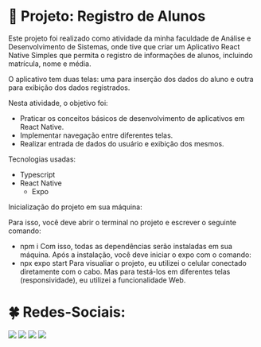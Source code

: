 # :star2: Projeto: Registro de Alunos

Este projeto foi realizado como atividade da minha faculdade de Análise e Desenvolvimento de Sistemas, onde tive que criar um Aplicativo React Native Simples que permita o registro de informações 
de alunos, incluindo matrícula, nome e média.

O aplicativo tem duas telas: uma para inserção dos dados do aluno e outra para exibição dos dados registrados.

Nesta atividade, o objetivo foi:
+ Praticar os conceitos básicos de desenvolvimento de aplicativos em React Native.
+ Implementar navegação entre diferentes telas.
+ Realizar entrada de dados do usuário e exibição dos mesmos.

Tecnologias usadas:
+ Typescript
+ React Native
  + Expo

Inicialização do projeto em sua máquina:

Para isso, você deve abrir o terminal no projeto e escrever o seguinte comando:

+ npm i
Com isso, todas as dependências serão instaladas em sua máquina. Após a instalação, você deve iniciar o expo com o comando:
+ npx expo start
Para visualiar o projeto, eu utilizei o celular conectado diretamente com o cabo. Mas para testá-los em diferentes telas (responsividade), eu utilizei a funcionalidade
Web.

# :four_leaf_clover: Redes-Sociais:
  <a href="https://instagram.com/m.guiof01" target="_blank"><img src="https://img.shields.io/badge/-Instagram-%23E4405F?style=for-the-badge&logo=instagram&logoColor=white" target="_blank"></a>
 	<a href="https://www.twitch.tv/abismofps" target="_blank"><img src="https://img.shields.io/badge/Twitch-9146FF?style=for-the-badge&logo=twitch&logoColor=white" target="_blank"></a>
  <a href="https://discord.gg/5JB8ADqbAH" target="_blank"><img src="https://img.shields.io/badge/Discord-7289DA?style=for-the-badge&logo=discord&logoColor=white" target="_blank"></a> 
  <a href="https://www.linkedin.com/in/guilherme-onizio-b71814268/" target="_blank"><img src="https://img.shields.io/badge/-LinkedIn-%230077B5?style=for-the-badge&logo=linkedin&logoColor=white" target="_blank"></a> 



